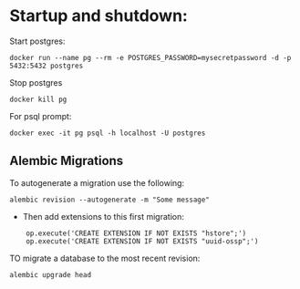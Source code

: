# Startup and shutdown:

Start postgres:

`docker run --name pg --rm -e POSTGRES_PASSWORD=mysecretpassword -d -p 5432:5432 postgres`

Stop postgres

`docker kill pg`

For psql prompt:

`docker exec -it pg psql -h localhost -U postgres`

## Alembic Migrations

To autogenerate a migration use the following:

`alembic revision --autogenerate -m "Some message"`

- Then add extensions to this first migration:

```
    op.execute('CREATE EXTENSION IF NOT EXISTS "hstore";')
    op.execute('CREATE EXTENSION IF NOT EXISTS "uuid-ossp";')
```

TO migrate a database to the most recent revision:

`alembic upgrade head`
